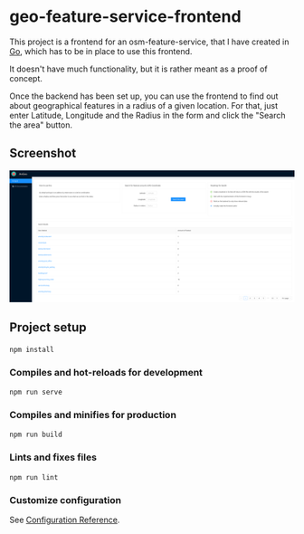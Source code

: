 # geo-feature-service-frontend

This project is a frontend for an osm-feature-service, that I have created
in [Go](https://github.com/ViktorWelbers/geo-feature-service), which has to be in place to use this frontend.

It doesn't have much functionality, but it is rather meant as a proof of concept.

Once the backend has been set up, you can use the frontend to find out about geographical features in a radius
of a given location. For that, just enter Latitude, Longitude and the Radius in the form and click the
"Search the area" button.

## Screenshot

![Website Image](src/assets/images/screenshot.png)

## Project setup

```
npm install
```

### Compiles and hot-reloads for development

```
npm run serve
```

### Compiles and minifies for production

```
npm run build
```

### Lints and fixes files

```
npm run lint
```

### Customize configuration

See [Configuration Reference](https://cli.vuejs.org/config/).

